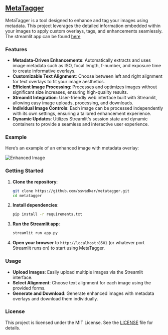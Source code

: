 ## [MetaTagger](https://metatagger.streamlit.app/)

MetaTagger is a tool designed to enhance and tag your images using metadata. This project leverages the detailed information embedded within your images to apply custom overlays, tags, and enhancements seamlessly. The streamlit app can be found [here](https://metatagger.streamlit.app/)

### Features

- **Metadata-Driven Enhancements**: Automatically extracts and uses image metadata such as ISO, focal length, f-number, and exposure time to create informative overlays.
- **Customizable Text Alignment**: Choose between left and right alignment for text overlays to fit your image aesthetics.
- **Efficient Image Processing**: Processes and optimizes images without significant size increases, ensuring high-quality results.
- **Streamlit Integration**: User-friendly web interface built with Streamlit, allowing easy image uploads, processing, and downloads.
- **Individual Image Controls**: Each image can be processed independently with its own settings, ensuring a tailored enhancement experience.
- **Dynamic Updates**: Utilizes Streamlit's session state and dynamic containers to provide a seamless and interactive user experience.

### Example

Here’s an example of an enhanced image with metadata overlay:

![Enhanced Image](example_tagged_image.jpeg)

### Getting Started

1. **Clone the repository**:
   ```bash
   git clone https://github.com/sswadkar/metatagger.git
   cd metatagger
   ```

2. **Install dependencies**:
   ```bash
   pip install -r requirements.txt
   ```

3. **Run the Streamlit app**:
   ```bash
   streamlit run app.py
   ```

4. **Open your browser** to `http://localhost:8501` (or whatever port Streamlit runs on) to start using MetaTagger.

### Usage

- **Upload Images**: Easily upload multiple images via the Streamlit interface.
- **Select Alignment**: Choose text alignment for each image using the provided forms.
- **Generate and Download**: Generate enhanced images with metadata overlays and download them individually.

### License

This project is licensed under the MIT License. See the [LICENSE](LICENSE) file for details.